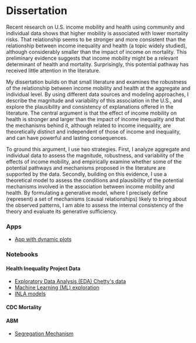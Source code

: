 
# Dissertation

Recent research on U.S. income mobility and health using community and individual data shows that higher mobility is associated with lower mortality risks. That relationship seems to be stronger and more consistent than the relationship between income inequality and health (a topic widely studied), although considerably smaller than the impact of income on mortality. This preliminary evidence suggests that income mobility might be a relevant determinant of health and mortality. Surprisingly, this potential pathway has received little attention in the literature.

My dissertation builds on that small literature and examines the robustness of the relationship between income mobility and health at the aggregate and individual level. By using different data sources and modeling approaches, I describe the magnitude and variability of this association in the U.S., and explore the plausibility and consistency of explanations offered in the literature. The central argument is that the effect of income mobility on health is stronger and larger than the impact of income inequality and that the mechanisms behind it, although related to income inequality, are theoretically distinct and independent of those of income and inequality, and can have powerful and lasting consequences.

To ground this argument, I use two strategies. First, I analyze aggregate and individual data to assess the magnitude, robustness, and variability of the effects of income mobility, and empirically examine whether some of the potential pathways and mechanisms proposed in the literature are supported by the data. Secondly, building on this evidence, I use a theoretical model to assess the conditions and plausibility of the potential mechanisms involved in the association between income mobility and health. By formulating a generative model, where I precisely define (represent) a set of mechanisms (causal relationships) likely to bring about the observed patterns, I am able to assess the internal consistency of the theory and evaluate its generative sufficiency.

### Apps

- [App with dynamic plots](https://mobility-health.herokuapp.com)

### Notebooks

#### Health Inequality Project Data

- [Exploratory Data Analysis (EDA) Chetty's data](health_inequality_project/notebooks/eda_chetty.ipynb)
- [Machine Learning (ML) exploration](health_inequality_project/notebooks/ml_chetty.ipynb)
- [INLA models](health_inequality_project/notebooks/inla_chetty_quartiles.ipynb)

#### CDC Mortality 

#### ABM

- [Segregation Mechanism](abm/notebooks/segregation.ipynb)
